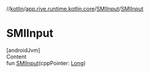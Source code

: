 //[kotlin](../../../index.md)/[app.rive.runtime.kotlin.core](../index.md)/[SMIInput](index.md)/[SMIInput](-s-m-i-input.md)



# SMIInput  
[androidJvm]  
Content  
fun [SMIInput](-s-m-i-input.md)(cppPointer: [Long](https://kotlinlang.org/api/latest/jvm/stdlib/kotlin/-long/index.html))  




